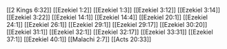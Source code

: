 [[2 Kings 6:32]]
[[Ezekiel 1:2]]
[[Ezekiel 1:3]]
[[Ezekiel 3:12]]
[[Ezekiel 3:14]]
[[Ezekiel 3:22]]
[[Ezekiel 14:1]]
[[Ezekiel 14:4]]
[[Ezekiel 20:1]]
[[Ezekiel 24:1]]
[[Ezekiel 26:1]]
[[Ezekiel 29:1]]
[[Ezekiel 29:17]]
[[Ezekiel 30:20]]
[[Ezekiel 31:1]]
[[Ezekiel 32:1]]
[[Ezekiel 32:17]]
[[Ezekiel 33:31]]
[[Ezekiel 37:1]]
[[Ezekiel 40:1]]
[[Malachi 2:7]]
[[Acts 20:33]]
